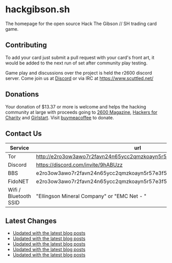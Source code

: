 # hackgibson.sh
The homepage for the open source Hack The Gibson // SH trading card game.


## Contributing

To add your card just submit a pull request with your card's front art, it would be added to the next run of set after community play testing.

Game play and discussions over the project is held the r2600 discord server. Come join us at [Discord](https://discord.com/invite/9hABUzz) or via IRC at https://www.scuttled.net/


## Donations

Your donation of $13.37 or more is welcome and helps the hacking community at large with proceeds going to [2600 Magazine](https://2600.com/), [Hackers for Charity](https://hackersforcharity.org) and [Girlstart](https://girlstart.org).  Visit [buymeacoffee](https://www.buymeacoffee.com/hackgibson.sh) to donate.


## Contact Us

Service | url
-|-
Tor | http://e2ro3ow3awo7r2favn24n65ycc2qmzkoayn5r57e3f56nvjwdcgg32ad.onion
Discord | https://discord.com/invite/9hABUzz
BBS | e2ro3ow3awo7r2favn24n65ycc2qmzkoayn5r57e3f56nvjwdcgg32ad.onion:23
FidoNET | e2ro3ow3awo7r2favn24n65ycc2qmzkoayn5r57e3f56nvjwdcgg32ad.onion:24554
Wifi / Bluetooth SSID | "Ellingson Mineral Company" or "EMC Net - <fidonet address>"

## Latest Changes
<!-- BLOG-POST-LIST:START -->
- [Updated with the latest blog posts](https://github.com/DFW2600/hackgibson.sh/commit/13c517116704a2251aae4c3c687fad1a1e90c3c6)
- [Updated with the latest blog posts](https://github.com/DFW2600/hackgibson.sh/commit/d1e26b422f06a7c02adb842fd63a50f07abae573)
- [Updated with the latest blog posts](https://github.com/DFW2600/hackgibson.sh/commit/58773dcb8a8ee9d484c8c220ca997e10ba3a0caf)
- [Updated with the latest blog posts](https://github.com/DFW2600/hackgibson.sh/commit/b4297c3bb9f0b7390b3dd866b9ff8e371d18a26e)
- [Updated with the latest blog posts](https://github.com/DFW2600/hackgibson.sh/commit/6dbef8214e6cb63c5ab24a9da0a4622e142002bb)
<!-- BLOG-POST-LIST:END -->

